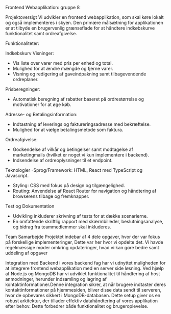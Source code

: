 Frontend Webapplikation: gruppe 8

Projektoversigt
Vi udvikler en frontend webapplikation, som skal køre lokalt og også implementeres i skyen. Den primære målsætning for applikationen er at tilbyde en brugervenlig grænseflade for at håndtere indkøbskurve funktionalitet samt ordreafgivelse.

Funktionaliteter: 

Indkøbskurv Visninger:
-	Vis liste over varer med pris per enhed og total.
-	Mulighed for at ændre mængde og fjerne varer.
-	Visning og redigering af gaveindpakning samt tilbagevendende ordreplaner.

Prisberegninger:
-	Automatisk beregning af rabatter baseret på ordrestørrelse og motivationer for at øge køb.

Adresse- og Betalingsinformation:
-	Indtastning af leverings og faktureringsadresse med bekræftelse.
-	Mulighed for at vælge betalingsmetode som faktura.

Ordreafgivelse:
-	Godkendelse af vilkår og betingelser samt modtagelse af marketingmails (hvilket er noget vi kun implementere i backend).
-	Indsendelse af ordreoplysninger til et endpoint.

Teknologier
-Sprog/Framework: HTML, React med TypeScript og Javascript.
-	Styling: CSS med fokus på design og tilgængelighed.
-	Routing: Anvendelse af React Router for navigation og håndtering af browserens tilbage og fremknapper.

Test og Dokumentation
-	Udvikling inkluderer skrivning af tests for at dække scenarierne.
-	En omfattende skriftlig rapport med skærmbilleder, beslutningsanalyse, og bidrag fra teammedlemmer skal inkluderes.

Team Samarbejde
Projektet indebar af 4 dele opgaver, hvor der var fokus på forskellige implementeringer, Dette var her hvor vi opdelte det. Vi havde regelmæssige møder omkring opdateringer, hvad vi kan gøre bedre samt uddeling af opgaver

Integration med Backend
i vores backend fag har vi udnyttet muligheden for at integrere frontend webapplikation med en server side løsning. Ved hjælp af Node.js og MongoDB har vi udviklet funktionalitet til håndtering af host anmodninger, herunder indsamling og lagring af kontaktinformationer.Denne integration sikrer, at når brugere indtaster deres kontaktinformationer på hjemmesiden, bliver disse data sendt til serveren, hvor de opbevares sikkert i MongoDB-databasen. Dette setup giver os en robust arkitektur, der tillader effektiv datahåndtering af vores applikation efter behov. Dette forbedrer både funktionalitet og brugeroplevelse.
